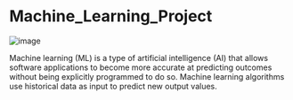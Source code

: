 # Machine_Learning_Project
![image](https://github.com/Amyydv/Machine_Learning_Project/assets/112614485/efdd5861-0d10-4252-9b8f-7d4c9ae9972a)

Machine learning (ML) is a type of artificial intelligence (AI) that allows software applications to become more accurate at predicting outcomes without being explicitly programmed to do so. Machine learning algorithms use historical data as input to predict new output values.

